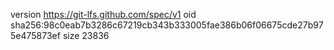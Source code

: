 version https://git-lfs.github.com/spec/v1
oid sha256:98c0eab7b3286c67219cb343b333005fae386b06f06675cde27b975e475873ef
size 23836
